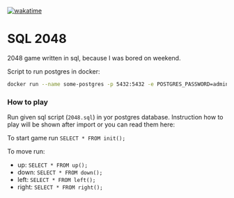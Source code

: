 [![wakatime](https://wakatime.com/badge/user/9fe7f760-f7ae-4acf-9bf7-44634e56b55a/project/d59d4499-b38c-4a54-bc55-e32a8e1b603a.svg)](https://wakatime.com/badge/user/9fe7f760-f7ae-4acf-9bf7-44634e56b55a/project/d59d4499-b38c-4a54-bc55-e32a8e1b603a)

# SQL 2048

2048 game written in sql, because I was bored on weekend.

Script to run postgres in docker:

```bash
docker run --name some-postgres -p 5432:5432 -e POSTGRES_PASSWORD=admin -d postgres
```

### How to play

Run given sql script (`2048.sql`) in yor postgres database. Instruction how to play will be shown after import or you can read them here:

To start game run `SELECT * FROM init();`

To move run:

- up: `SELECT * FROM up();`
- down: `SELECT * FROM down();`
- left: `SELECT * FROM left();`
- right: `SELECT * FROM right();`
